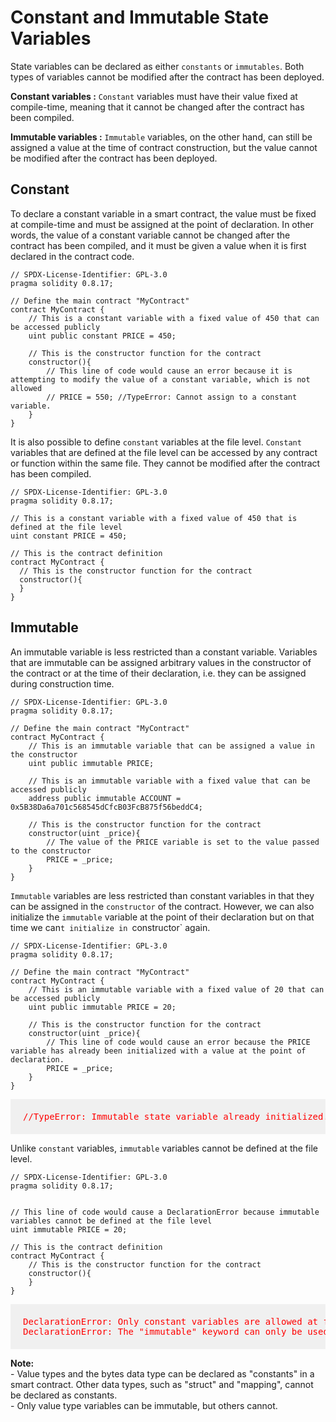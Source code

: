 # Constant and Immutable State Variables 

State variables can be declared as either `constants` or `immutables`. Both types of variables cannot be modified after the contract has been deployed.

**Constant variables :** `Constant` variables must have their value fixed at compile-time, meaning that it cannot be changed after the contract has been compiled.

**Immutable variables :** `Immutable` variables, on the other hand, can still be assigned a value at the time of contract construction, but the value cannot be modified after the contract has been deployed.

## Constant

To declare a constant variable in a smart contract, the value must be fixed at compile-time and must be assigned at the point of declaration. In other words, the value of a constant variable cannot be changed after the contract has been compiled, and it must be given a value when it is first declared in the contract code.

```sol
// SPDX-License-Identifier: GPL-3.0
pragma solidity 0.8.17;

// Define the main contract "MyContract"
contract MyContract {
    // This is a constant variable with a fixed value of 450 that can be accessed publicly
    uint public constant PRICE = 450;

    // This is the constructor function for the contract
    constructor(){
        // This line of code would cause an error because it is attempting to modify the value of a constant variable, which is not allowed
        // PRICE = 550; //TypeError: Cannot assign to a constant variable.
    }
}
```
It is also possible to define `constant` variables at the file level. `Constant` variables that are defined at the file level can be accessed by any contract or function within the same file. They cannot be modified after the contract has been compiled.

```sol
// SPDX-License-Identifier: GPL-3.0
pragma solidity 0.8.17;

// This is a constant variable with a fixed value of 450 that is defined at the file level
uint constant PRICE = 450;

// This is the contract definition
contract MyContract {
  // This is the constructor function for the contract
  constructor(){
  }
}
```

## Immutable

An immutable variable is less restricted than a constant variable. Variables that are immutable can be assigned arbitrary values in the constructor of the contract or at the time of their declaration, i.e. they can be assigned during construction time.

```sol
// SPDX-License-Identifier: GPL-3.0
pragma solidity 0.8.17;

// Define the main contract "MyContract"
contract MyContract {
    // This is an immutable variable that can be assigned a value in the constructor
    uint public immutable PRICE;

    // This is an immutable variable with a fixed value that can be accessed publicly
    address public immutable ACCOUNT = 0x5B38Da6a701c568545dCfcB03FcB875f56beddC4;

    // This is the constructor function for the contract
    constructor(uint _price){
        // The value of the PRICE variable is set to the value passed to the constructor
        PRICE = _price;
    }
}
```
`Immutable` variables are less restricted than constant variables in that they can be assigned in the `constructor` of the contract. However, we can also initialize the `immutable` variable at the point of their declaration but on that time we can`t initialize in `constructor` again.

```sol
// SPDX-License-Identifier: GPL-3.0
pragma solidity 0.8.17;

// Define the main contract "MyContract"
contract MyContract {
    // This is an immutable variable with a fixed value of 20 that can be accessed publicly
    uint public immutable PRICE = 20;

    // This is the constructor function for the contract
    constructor(uint _price){
        // This line of code would cause an error because the PRICE variable has already been initialized with a value at the point of declaration.
        PRICE = _price; 
    }
}
```
<pre style="background: rgba(0,0,0,.05); padding:20px; color:red">
//TypeError: Immutable state variable already initialized.
</pre>

Unlike `constant` variables, `immutable` variables cannot be defined at the file level.

```sol
// SPDX-License-Identifier: GPL-3.0
pragma solidity 0.8.17;


// This line of code would cause a DeclarationError because immutable variables cannot be defined at the file level
uint immutable PRICE = 20;

// This is the contract definition
contract MyContract {
    // This is the constructor function for the contract
    constructor(){
    }
}
```
<pre style="background: rgba(0,0,0,.05); padding:20px; color:red">
DeclarationError: Only constant variables are allowed at file level.
DeclarationError: The "immutable" keyword can only be used for state variables.
</pre>

<div class="doc-note">
   <p class="alert alert-primary">
      <b>Note:</b><br>
      <span>
         - Value types and the bytes data type can be declared as "constants" in a smart contract. Other data types, such as "struct" and "mapping", cannot be declared as constants.
      </span><br>
      <span>
         - Only value type variables can be immutable, but others cannot.
      </span>
   </p>
</div>